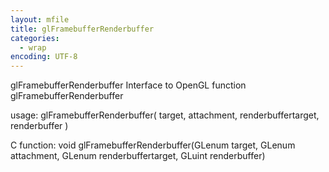 ```yaml
---
layout: mfile
title: glFramebufferRenderbuffer
categories:
  - wrap
encoding: UTF-8
---
```


glFramebufferRenderbuffer  Interface to OpenGL function glFramebufferRenderbuffer

usage:  glFramebufferRenderbuffer( target, attachment, renderbuffertarget, renderbuffer )

C function:  void glFramebufferRenderbuffer(GLenum target, GLenum attachment, GLenum renderbuffertarget, GLuint renderbuffer)